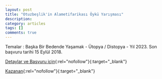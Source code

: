 ```yaml
---
layout: post
title: "Otuzbeşlik'in Alametifarikası Öykü Yarışması"
description: 
category: articles
tags: []
comments: true
---
```


Temalar : Başka Bir Bedende Yaşamak - Ütopya / Distopya - Yıl 2023. Son başvuru tarihi 15 Eylül 2018.

[Detaylar ve Başvuru için](https://www.otuzbeslik.com/yazilar/otuzbeslikin-alameti-farikasi-oyku-yarismasi?utm_source=edebiyatyarismalari.com&utm_medium=affiliate&utm_campaign=cpc){:rel="nofollow"}{:target="_blank"}

[Kazanan](https://www.otuzbeslik.com/yazilar/otuzbeslikin-alametifarikasi-oyku-yarismasi-kazanani?utm_source=edebiyatyarismalari.com&utm_medium=affiliate&utm_campaign=cpc){:rel="nofollow"}{:target="_blank"}
